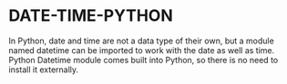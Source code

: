 # DATE-TIME-PYTHON
In Python, date and time are not a data type of their own, but a module named datetime can be imported to work with the date as well as time. Python Datetime module comes built into Python, so there is no need to install it externally. 
